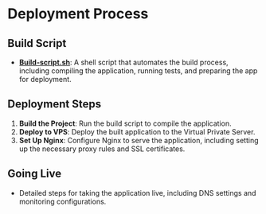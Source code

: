 # Deployment Process

## Build Script

- **[Build-script.sh](http://build-script.sh)**: A shell script that automates the build process, including compiling the application, running tests, and preparing the app for deployment.

## Deployment Steps

1. **Build the Project**: Run the build script to compile the application.
2. **Deploy to VPS**: Deploy the built application to the Virtual Private Server.
3. **Set Up Nginx**: Configure Nginx to serve the application, including setting up the necessary proxy rules and SSL certificates.

## Going Live

- Detailed steps for taking the application live, including DNS settings and monitoring configurations.
